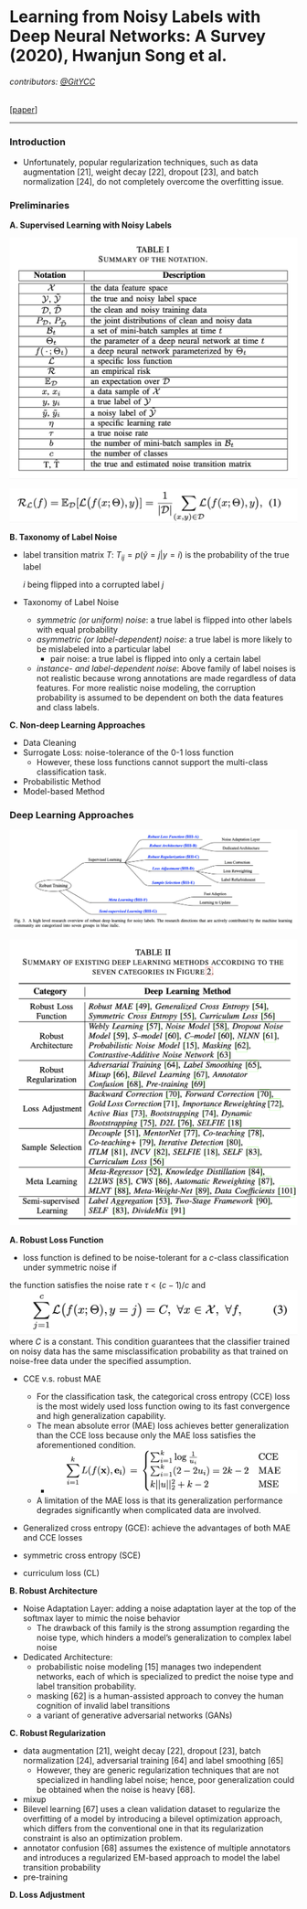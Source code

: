 # Learning from Noisy Labels with Deep Neural Networks: A Survey (2020), Hwanjun Song et al.

###### contributors: [@GitYCC](https://github.com/GitYCC)

\[[paper](https://arxiv.org/pdf/2007.08199.pdf)\]

---

### Introduction

- Unfortunately, popular regularization techniques, such as data augmentation [21], weight decay [22], dropout [23], and batch normalization [24], do not completely overcome the overfitting issue.



### Preliminaries

**A. Supervised Learning with Noisy Labels**

![](assets/learning-from-noisy-labels-with-dnn-a-survey_01.png)

![](assets/learning-from-noisy-labels-with-dnn-a-survey_02.png)



**B. Taxonomy of Label Noise**

- label transition matrix $T$: $T_{ij}=p(\tilde{y}=j|y=i)$ is the probability of the true label

  $i$ being flipped into a corrupted label $j$

- Taxonomy of Label Noise

  - *symmetric (or uniform) noise*: a true label is flipped into other labels with equal probability
  - *asymmetric (or label-dependent) noise*: a true label is more likely to be mislabeled into a particular label
    - pair noise: a true label is flipped into only a certain label
  - *instance- and label-dependent noise*: Above family of label noises is not realistic because wrong annotations are made regardless of data features. For more realistic noise modeling, the corruption probability is assumed to be dependent on both the data features and class labels.



**C. Non-deep Learning Approaches**

- Data Cleaning
- Surrogate Loss: noise-tolerance of the 0-1 loss function
  - However, these loss functions cannot support the multi-class classification task.
- Probabilistic Method
- Model-based Method



### Deep Learning Approaches

![](assets/learning-from-noisy-labels-with-dnn-a-survey_03.png)

![](assets/learning-from-noisy-labels-with-dnn-a-survey_04.png)



**A. Robust Loss Function**

-  loss function is defined to be noise-tolerant for a $c$-class classification under symmetric noise if

  the function satisfies the noise rate $τ < (c−1)/c$ and 
  ![](assets/learning-from-noisy-labels-with-dnn-a-survey_05.png)
  where $C$ is a constant. This condition guarantees that the classifier trained on noisy data has the same misclassification probability as that trained on noise-free data under the specified assumption.

- CCE v.s. robust MAE

  - For the classification task, the categorical cross entropy (CCE) loss is the most widely used loss function owing to its fast convergence and high generalization capability.
  - The mean absolute error (MAE) loss achieves better generalization than the CCE loss because only the MAE loss satisfies the aforementioned condition.
    - ![](assets/learning-from-noisy-labels-with-dnn-a-survey_06.png)
  - A limitation of the MAE loss is that its generalization performance degrades significantly when complicated data are involved.

- Generalized cross entropy (GCE): achieve the advantages of both MAE and CCE losses

- symmetric cross entropy (SCE)

- curriculum loss (CL)



**B. Robust Architecture**

- Noise Adaptation Layer: adding a noise adaptation layer at the top of the softmax layer to mimic the noise behavior
  - The drawback of this family is the strong assumption regarding the noise type, which hinders a model’s generalization to complex label noise
- Dedicated Architecture:
  - probabilistic noise modeling [15] manages two independent networks, each of which is specialized to predict the noise type and label transition probability.
  - masking [62] is a human-assisted approach to convey the human cognition of invalid label transitions
  - a variant of generative adversarial networks (GANs)



**C. Robust Regularization**

- data augmentation [21], weight decay [22], dropout [23], batch normalization [24], adversarial training [64] and label smoothing [65]
  - However, they are generic regularization techniques that are not specialized in handling label noise; hence, poor generalization could be obtained when the noise is heavy [68].
- mixup
- Bilevel learning [67] uses a clean validation dataset to regularize the overfitting of a model by introducing a bilevel optimization approach, which differs from the conventional one in that its regularization constraint is also an optimization problem.
- annotator confusion [68] assumes the existence of multiple annotators and introduces a regularized EM-based approach to model the label transition probability
- pre-training



**D. Loss Adjustment**

